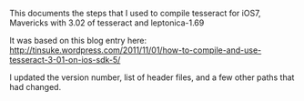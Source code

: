 This documents the steps that I used to compile tesseract for iOS7, Mavericks with 3.02 of tesseract and leptonica-1.69

It was based on this blog entry here: http://tinsuke.wordpress.com/2011/11/01/how-to-compile-and-use-tesseract-3-01-on-ios-sdk-5/

I updated the version number, list of header files, and a few other paths that had changed.

